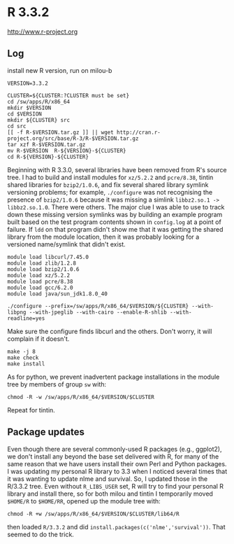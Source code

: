 R 3.3.2
=======

<http://www.r-project.org>


Log
---

install new R version, run on milou-b

    VERSION=3.3.2

    CLUSTER=${CLUSTER:?CLUSTER must be set}
    cd /sw/apps/R/x86_64
    mkdir $VERSION
    cd $VERSION
    mkdir ${CLUSTER} src
    cd src
    [[ -f R-$VERSION.tar.gz ]] || wget http://cran.r-project.org/src/base/R-3/R-$VERSION.tar.gz
    tar xzf R-$VERSION.tar.gz
    mv R-$VERSION  R-${VERSION}-${CLUSTER}
    cd R-${VERSION}-${CLUSTER}

Beginning with R 3.3.0, several libraries have been removed from R's source tree.  I had to build and install modules for `xz/5.2.2` and `pcre/8.38`, tintin shared libraries for `bzip2/1.0.6`, and fix several shared library symlink versioning problems; for example, `./configure` was not recognising the presence of `bzip2/1.0.6` because it was missing a simlink `libbz2.so.1 -> libbz2.so.1.0`.  There were others.  The major clue I was able to use to track down these missing version symlinks was by building an example program built based on the test program contents shown in `config.log` at a point of failure.  If `ldd` on that program didn't show me that it was getting the shared library from the module location, then it was probably looking for a versioned name/symlink that didn't exist.

    module load libcurl/7.45.0
    module load zlib/1.2.8
    module load bzip2/1.0.6
    module load xz/5.2.2
    module load pcre/8.38
    module load gcc/6.2.0
    module load java/sun_jdk1.8.0_40

    ./configure --prefix=/sw/apps/R/x86_64/$VERSION/${CLUSTER} --with-libpng --with-jpeglib --with-cairo --enable-R-shlib --with-readline=yes

Make sure the configure finds libcurl and the others. Don't worry, it will complain if it doesn't.

    make -j 8
    make check
    make install

As for python, we prevent inadvertent package installations in the module tree by members of group `sw` with:

    chmod -R -w /sw/apps/R/x86_64/$VERSION/$CLUSTER


Repeat for tintin.


Package updates
---------------

Even though there are several commonly-used R packages (e.g., ggplot2), we don't install any beyond the base set delivered with R, for many of the same reason that we have users install their own Perl and Python packages.  I was updating my personal R library to 3.3 when I noticed several times that it was wanting to update nlme and survival.  So, I updated those in the R/3.3.2 tree.  Even without `R_LIBS_USER` set, R will try to find your personal R library and install there, so for both milou and tintin I temporarily moved `$HOME/R` to `$HOME/RR`, opened up the module tree with:

    chmod -R +w /sw/apps/R/x86_64/$VERSION/$CLUSTER/lib64/R

then loaded `R/3.3.2` and did `install.packages(c('nlme','survival'))`.  That seemed to do the trick.
